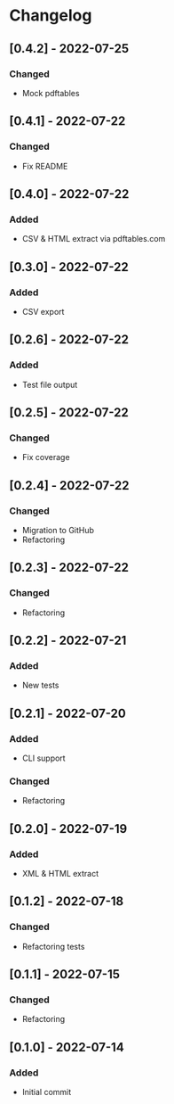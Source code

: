 # Changelog

## [0.4.2] - 2022-07-25
### Changed
- Mock pdftables

## [0.4.1] - 2022-07-22
### Changed
- Fix README

## [0.4.0] - 2022-07-22
### Added
- CSV & HTML extract via pdftables.com

## [0.3.0] - 2022-07-22
### Added
- CSV export

## [0.2.6] - 2022-07-22
### Added
- Test file output

## [0.2.5] - 2022-07-22
### Changed
- Fix coverage

## [0.2.4] - 2022-07-22
### Changed
- Migration to GitHub
- Refactoring

## [0.2.3] - 2022-07-22
### Changed
- Refactoring

## [0.2.2] - 2022-07-21
### Added
- New tests

## [0.2.1] - 2022-07-20
### Added
- CLI support

### Changed
- Refactoring

## [0.2.0] - 2022-07-19
### Added
- XML & HTML extract

## [0.1.2] - 2022-07-18
### Changed
- Refactoring tests

## [0.1.1] - 2022-07-15
### Changed
- Refactoring

## [0.1.0] - 2022-07-14
### Added
- Initial commit
